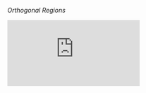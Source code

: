 *Orthogonal Regions*

![CPP](https://raw.githubusercontent.com/krzysztof-jusiak/msm-lite/master/example/orthogonal_regions.cpp)

